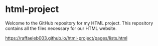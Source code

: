 # html-project

Welcome to the GitHub repository for my HTML project. This repository contains all the files necessary for our HTML website.

https://raffaeleb003.github.io/html-project/pages/lists.html
